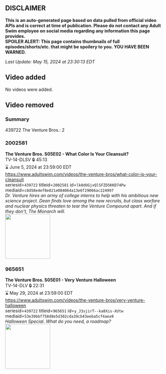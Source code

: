 ## DISCLAIMER
**This is an auto-generated page based on data pulled from official video APIs and is correct at time of publication. Please do not contact any Adult Swim employee on social media regarding any information this page provides.**  
**SPOILER ALERT: This page contains thumbnails of full episodes/shorts/etc. that might be spoilery to you. YOU HAVE BEEN WARNED.**  

_Last Update: May 15, 2024 at 23:30:13 EDT_
## Video added
No videos were added.  
## Video removed
### Summary
439722 The Venture Bros.: 2  
### 2002581
**The Venture Bros. S05E02 - What Color Is Your Cleansuit?**  
TV-14-DLSV 🔒 45:13  
⌛ June 5, 2024 at 23:59:00 EDT  
https://www.adultswim.com/videos/the-venture-bros/what-color-is-your-cleansuit  
seriesid=`439722` titleid=`2002581` id=`lk0dUGjxQlSFZD5KKD74Pw` mediaid=`c8d58e4ef8e821e084064a13e6f29066ac224997`  
_Dr. Venture hires an army of college interns to help with his ambitious new science project. Dean finds love among the new recruits, but class warfare and nuclear physics threaten to tear the Venture Compound apart. And if they don't, The Monarch will._  
<a href="https://media.cdn.adultswim.com/uploads/20210106/thumbnails/2_21161413254-venture_509-510_dup-20130508.jpg"><img src="https://media.cdn.adultswim.com/uploads/20210106/thumbnails/2_21161413254-venture_509-510_dup-20130508.jpg" height="144px" /></a>
### 965651
**The Venture Bros. S05E01 - Very Venture Halloween**  
TV-14-DLV 🔒 22:31  
⌛ May 29, 2024 at 23:59:00 EDT  
https://www.adultswim.com/videos/the-venture-bros/very-venture-halloween  
seriesid=`439722` titleid=`965651` id=`y_J3sjirT--ka8Xis-XUtw` mediaid=`53e39bbf758d8e5d302cda39cb43eeba5cf4aea9`  
_Halloween Special. What do you need, a roadmap?_  
<a href="https://media.cdn.adultswim.com/uploads/20210106/thumbnails/2_2116141358-venture_504_dup_20121025.jpg"><img src="https://media.cdn.adultswim.com/uploads/20210106/thumbnails/2_2116141358-venture_504_dup_20121025.jpg" height="144px" /></a>
